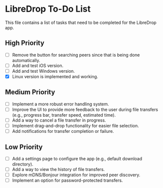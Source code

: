 # LibreDrop To-Do List

This file contains a list of tasks that need to be completed for the LibreDrop app.

## High Priority

*   [ ] Remove the button for searching peers since that is being done automatically.
*   [ ] Add and test iOS version.
*   [ ] Add and test Windows version.
*   [x] Linux version is implemented and working.

## Medium Priority

*   [ ] Implement a more robust error handling system.
*   [ ] Improve the UI to provide more feedback to the user during file transfers (e.g., progress bar, transfer speed, estimated time).
*   [ ] Add a way to cancel a file transfer in progress.
*   [ ] Implement drag-and-drop functionality for easier file selection.
*   [ ] Add notifications for transfer completion or failure.

## Low Priority

*   [ ] Add a settings page to configure the app (e.g., default download directory).
*   [ ] Add a way to view the history of file transfers.
*   [ ] Explore mDNS/Bonjour integration for improved peer discovery.
*   [ ] Implement an option for password-protected transfers.